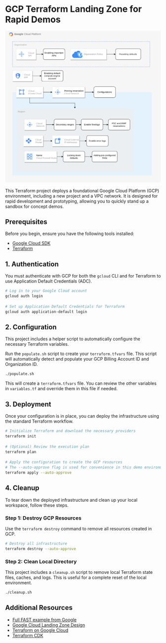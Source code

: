 
# GCP Terraform Landing Zone for Rapid Demos

![Project Overview Diagram](overview.png)

This Terraform project deploys a foundational Google Cloud Platform (GCP) environment, including a new project and a VPC network. It is designed for rapid development and prototyping, allowing you to quickly stand up a sandbox for concept demos.

## Prerequisites

Before you begin, ensure you have the following tools installed:

*   [Google Cloud SDK](https://cloud.google.com/sdk/docs/install-sdk)
*   [Terraform](https://learn.hashicorp.com/tutorials/terraform/install-cli)

## 1. Authentication

You must authenticate with GCP for both the `gcloud` CLI and for Terraform to use Application Default Credentials (ADC).

```bash
# Log in to your Google Cloud account
gcloud auth login

# Set up Application Default Credentials for Terraform
gcloud auth application-default login
```

## 2. Configuration

This project includes a helper script to automatically configure the necessary Terraform variables.

Run the `populate.sh` script to create your `terraform.tfvars` file. This script will automatically detect and populate your GCP Billing Account ID and Organization ID.

```bash
./populate.sh
```

This will create a `terraform.tfvars` file. You can review the other variables in `variables.tf` and override them in this file if needed.

## 3. Deployment

Once your configuration is in place, you can deploy the infrastructure using the standard Terraform workflow.

```bash
# Initialize Terraform and download the necessary providers
terraform init

# (Optional) Review the execution plan
terraform plan

# Apply the configuration to create the GCP resources
# The --auto-approve flag is used for convenience in this demo environment
terraform apply --auto-approve
```

## 4. Cleanup

To tear down the deployed infrastructure and clean up your local workspace, follow these steps.

### Step 1: Destroy GCP Resources

Use the `terraform destroy` command to remove all resources created in GCP.

```bash
# Destroy all infrastructure
terraform destroy --auto-approve
```

### Step 2: Clean Local Directory

This project includes a `cleanup.sh` script to remove local Terraform state files, caches, and logs. This is useful for a complete reset of the local environment.

```bash
./cleanup.sh
```

## Additional Resources

*   [Full FAST example from Google](https://github.com/GoogleCloudPlatform/cloud-foundation-fabric/tree/master/fast)
*   [Google Cloud Landing Zone Design](https://cloud.google.com/architecture/landing-zones)
*   [Terraform on Google Cloud](https://cloud.google.com/docs/terraform)
*   [Terraform CDK](https://developer.hashicorp.com/terraform/cdktf)
